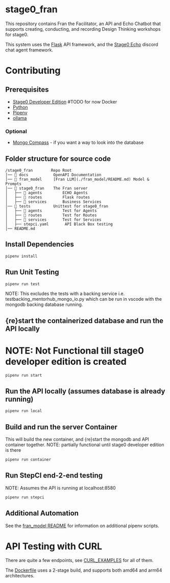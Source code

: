 # stage0_fran

This repository contains Fran the Facilitator, an API and Echo Chatbot that supports creating, conducting, and recording Design Thinking workshops for stage0. 

This system uses the [Flask](https://flask.palletsprojects.com/en/stable/) API framework, and the [Stage0 Echo](https://github.com/agile-learning-institute/stage0_py_utils/blob/main/ECHO.md) discord chat agent framework.

# Contributing

## Prerequisites

- [Stage0 Developer Edition]() #TODO for now Docker
- [Python](https://www.python.org/downloads/)
- [Pipenv](https://pipenv.pypa.io/en/latest/installation.html)
- [ollama](https://ollama.com/)

### Optional

- [Mongo Compass](https://www.mongodb.com/try/download/compass) - if you want a way to look into the database

## Folder structure for source code

```text
/stage0_fran        Repo Root
│── 📁 docs           OpenAPI Documentation
│── 📁 fran_model     [Fran LLM](./fran_model/README.md) Model & Prompts
│── 📁 stage0_fran    The Fran server
│   ├── 📁 agents         ECHO Agents
│   ├── 📁 routes         Flask routes
│   ├── 📁 services       Business Services
│── 📁 tests          Unittest for stage0_fran
│   ├── 📁 agents         Test for Agents
│   ├── 📁 routes         Test for Routes
│   ├── 📁 services       Test for Services
│   ├── stepci.yaml       API Black Box testing
│── README.md
```

## Install Dependencies

```bash
pipenv install
```

## Run Unit Testing

```bash
pipenv run test
```
NOTE: This excludes the tests with a backing service i.e. testbacking_mentorhub_mongo_io.py which can be run in vscode with the mongodb backing database running. 

## {re}start the containerized database and run the API locally
# NOTE: Not Functional till stage0 developer edition is created
```bash
pipenv run start
```

## Run the API locally (assumes database is already running)

```bash
pipenv run local
```

## Build and run the server Container
This will build the new container, and {re}start the mongodb and API container together.
NOTE: partially functional until stage0 developer edition is there
```bash
pipenv run container
```

## Run StepCI end-2-end testing
NOTE: Assumes the API is running at localhost:8580
```bash
pipenv run stepci
```

## Additional Automation
See the [fran_model README](./fran_model/README.md) for information on additional pipenv scripts. 

# API Testing with CURL

There are quite a few endpoints, see [CURL_EXAMPLES](./CURL_EXAMPLES.md) for all of them.

The [Dockerfile](./Dockerfile) uses a 2-stage build, and supports both amd64 and arm64 architectures. 